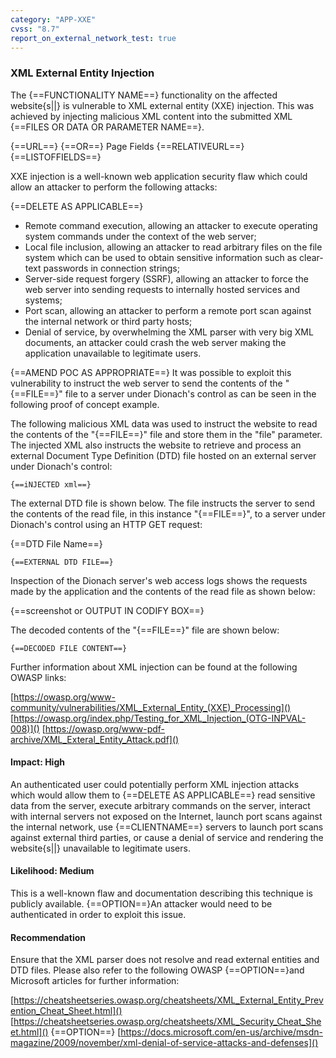 ```yaml
---
category: "APP-XXE"
cvss: "8.7"
report_on_external_network_test: true
---
```

### XML External Entity Injection
The {==FUNCTIONALITY NAME==} functionality on the affected website{s||} is vulnerable to XML external entity (XXE) injection. This was achieved by injecting malicious XML content into the submitted XML {==FILES OR DATA OR PARAMETER NAME==}.

{==URL==}
{==OR==}
Page Fields {==RELATIVEURL==} {==LISTOFFIELDS==}

XXE injection is a well-known web application security flaw which could allow an attacker to perform the following attacks:

{==DELETE AS APPLICABLE==}
 * Remote command execution, allowing an attacker to execute operating system commands under the context of the web server;
 * Local file inclusion, allowing an attacker to read arbitrary files on the file system which can be used to obtain sensitive information such as clear-text passwords in connection strings;
 * Server-side request forgery (SSRF), allowing an attacker to force the web server into sending requests to internally hosted services and systems;
 * Port scan, allowing an attacker to perform a remote port scan against the internal network or third party hosts;
 * Denial of service, by overwhelming the XML parser with very big XML documents, an attacker could crash the web server making the application unavailable to legitimate users.

{==AMEND POC AS APPROPRIATE==}
It was possible to exploit this vulnerability to instruct the web server to send the contents of the "{==FILE==}" file to a server under Dionach's control as can be seen in the following proof of concept example.

The following malicious XML data was used to instruct the website to read the contents of the "{==FILE==}" file and store them in the "file" parameter. The injected XML also instructs the website to retrieve and process an external Document Type Definition (DTD) file hosted on an external server under Dionach's control:

```
{==iNJECTED xml==}
```

The external DTD file is shown below. The file instructs the server to send the contents of the read file, in this instance "{==FILE==}", to a server under Dionach's control using an HTTP GET request:


{==DTD File Name==}
```
{==EXTERNAL DTD FILE==}
```

Inspection of the Dionach server's web access logs shows the requests made by the application and the contents of the read file as shown below:

{==screenshot or OUTPUT IN CODIFY BOX==}

The decoded contents of the "{==FILE==}" file are shown below:

```
{==DECODED FILE CONTENT==}
```

Further information about XML injection can be found at the following OWASP links:

[https://owasp.org/www-community/vulnerabilities/XML_External_Entity_(XXE)_Processing]()
[https://owasp.org/index.php/Testing_for_XML_Injection_(OTG-INPVAL-008)]()
[https://owasp.org/www-pdf-archive/XML_Exteral_Entity_Attack.pdf]()
#### Impact: High
An authenticated user could potentially perform XML injection attacks which would allow them to {==DELETE AS APPLICABLE==} read sensitive data from the server, execute arbitrary commands on the server, interact with internal servers not exposed on the Internet, launch port scans against the internal network, use {==CLIENTNAME==} servers to launch port scans against external third parties, or cause a denial of service and rendering the website{s||} unavailable to legitimate users.
#### Likelihood: Medium
This is a well-known flaw and documentation describing this technique is publicly available. {==OPTION==}An attacker would need to be authenticated in order to exploit this issue.
#### Recommendation
Ensure that the XML parser does not resolve and read external entities and DTD files. Please also refer to the following OWASP {==OPTION==}and Microsoft articles for further information:

[https://cheatsheetseries.owasp.org/cheatsheets/XML_External_Entity_Prevention_Cheat_Sheet.html]()
[https://cheatsheetseries.owasp.org/cheatsheets/XML_Security_Cheat_Sheet.html]()
{==OPTION==} [https://docs.microsoft.com/en-us/archive/msdn-magazine/2009/november/xml-denial-of-service-attacks-and-defenses]()